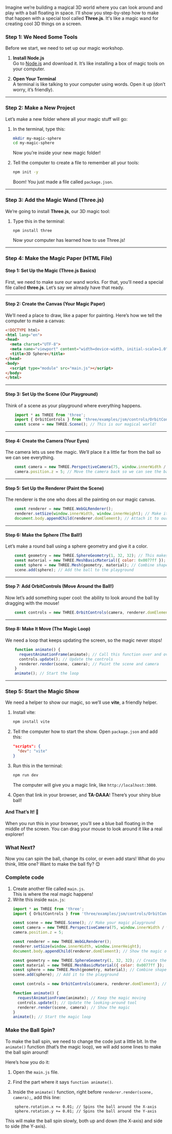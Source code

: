 
 Imagine we’re building a magical 3D world where you can look around and play with a ball floating in space. I’ll show you step-by-step how to make that happen with a special tool called **Three.js**. It's like a magic wand for creating cool 3D things on a screen.

### **Step 1: We Need Some Tools**

Before we start, we need to set up our magic workshop.

1. **Install Node.js**  
    Go to [Node.js](https://nodejs.org/) and download it. It’s like installing a box of magic tools on your computer.
    
2. **Open Your Terminal**  
    A terminal is like talking to your computer using words. Open it up (don’t worry, it’s friendly).
    

---

### **Step 2: Make a New Project**

Let’s make a new folder where all your magic stuff will go:

1. In the terminal, type this:
    
    ```bash
    mkdir my-magic-sphere
    cd my-magic-sphere
    ```
    
    Now you’re inside your new magic folder!
    
2. Tell the computer to create a file to remember all your tools:
    
    ```bash
    npm init -y
    ```
    
    Boom! You just made a file called `package.json`.
    

---

### **Step 3: Add the Magic Wand (Three.js)**

We’re going to install **Three.js**, our 3D magic tool:

1. Type this in the terminal:
    
    ```bash
    npm install three
    ```
    
    Now your computer has learned how to use Three.js!

---

### **Step 4: Make the Magic Paper (HTML File)**

#### Step 1: **Set Up the Magic (Three.js Basics)**

First, we need to make sure our wand works. For that, you’ll need a special file called **three.js**. Let’s say we already have that ready.

---

#### Step 2: **Create the Canvas (Your Magic Paper)**

We’ll need a place to draw, like a paper for painting. Here’s how we tell the computer to make a canvas:

```html
<!DOCTYPE html>
<html lang="en">
<head>
  <meta charset="UTF-8">
  <meta name="viewport" content="width=device-width, initial-scale=1.0">
  <title>3D Sphere</title>
</head>
<body>
  <script type="module" src="main.js"></script>
</body>
</html>
```

---

#### Step 3: **Set Up the Scene (Our Playground)**

Think of a scene as your playground where everything happens.

```javascript
    import * as THREE from 'three'; 
    import { OrbitControls } from 'three/examples/jsm/controls/OrbitControls.js';
    const scene = new THREE.Scene(); // This is our magical world!
```

---

#### Step 4: **Create the Camera (Your Eyes)**

The camera lets us see the magic. We’ll place it a little far from the ball so we can see everything.

```javascript
    const camera = new THREE.PerspectiveCamera(75, window.innerWidth / window.innerHeight, 0.1, 1000);
    camera.position.z = 5; // Move the camera back so we can see the ball
```

---

#### Step 5: **Set Up the Renderer (Paint the Scene)**

The renderer is the one who does all the painting on our magic canvas.

```javascript
    const renderer = new THREE.WebGLRenderer();
    renderer.setSize(window.innerWidth, window.innerHeight); // Make it full screen
    document.body.appendChild(renderer.domElement); // Attach it to our page
```

---

#### Step 6: **Make the Sphere (The Ball!)**

Let’s make a round ball using a sphere geometry and give it a color.

```javascript
    const geometry = new THREE.SphereGeometry(1, 32, 32); // This makes the ball shape
    const material = new THREE.MeshBasicMaterial({ color: 0x0077ff }); // This gives it color
    const sphere = new THREE.Mesh(geometry, material); // Combine shape and color
    scene.add(sphere); // Add the ball to the playground
```

---

#### Step 7: **Add OrbitControls (Move Around the Ball!)**

Now let’s add something super cool: the ability to look around the ball by dragging with the mouse!

```javascript
    const controls = new THREE.OrbitControls(camera, renderer.domElement);
```

---

#### Step 8: **Make It Move (The Magic Loop)**

We need a loop that keeps updating the screen, so the magic never stops!

```javascript
    function animate() {
      requestAnimationFrame(animate); // Call this function over and over
      controls.update(); // Update the controls
      renderer.render(scene, camera); // Paint the scene and camera
    }
    animate(); // Start the loop
```

---
### **Step 5: Start the Magic Show**

We need a helper to show our magic, so we’ll use **vite**, a friendly helper.

1. Install vite:
    
    ```bash
    npm install vite
    ```
    
2. Tell the computer how to start the show. Open `package.json` and add this:
    
    ```json
    "scripts": {
      "dev": "vite"
    }
    ```
    
3. Run this in the terminal:
    
    ```bash
    npm run dev
    ```
    
    The computer will give you a magic link, like `http://localhost:3000`.
    
4. Open that link in your browser, and **TA-DAAA**! There’s your shiny blue ball!

#### And That’s It! 🎉

When you run this in your browser, you’ll see a blue ball floating in the middle of the screen. You can drag your mouse to look around it like a real explorer!

### What Next?

Now you can spin the ball, change its color, or even add stars! What do you think, little one? Want to make the ball fly? 😊

### **Complete code**

1. Create another file called `main.js`.  
    This is where the real magic happens!
2. Write this inside `main.js`:
    ```javascript
    import * as THREE from 'three';
    import { OrbitControls } from 'three/examples/jsm/controls/OrbitControls.js';
    
    const scene = new THREE.Scene(); // Make your magic playground
    const camera = new THREE.PerspectiveCamera(75, window.innerWidth / window.innerHeight, 0.1, 1000);
    camera.position.z = 5;
    
    const renderer = new THREE.WebGLRenderer();
    renderer.setSize(window.innerWidth, window.innerHeight);
    document.body.appendChild(renderer.domElement); // Show the magic on your paper
    
    const geometry = new THREE.SphereGeometry(1, 32, 32); // Create the ball shape
    const material = new THREE.MeshBasicMaterial({ color: 0x0077ff }); // Give it a color
    const sphere = new THREE.Mesh(geometry, material); // Combine shape and color
    scene.add(sphere); // Add it to the playground
    
    const controls = new OrbitControls(camera, renderer.domElement); // Let us look around!
    
    function animate() {
      requestAnimationFrame(animate); // Keep the magic moving
      controls.update(); // Update the looking-around tool
      renderer.render(scene, camera); // Show the magic
    }
    animate(); // Start the magic loop
    ```

### **Make the Ball Spin?**

To make the ball spin, we need to change the code just a little bit. In the `animate()` function (that’s the magic loop), we will add some lines to make the ball spin around!

Here’s how you do it:

1. Open the `main.js` file.
    
2. Find the part where it says `function animate()`.
    
3. Inside the `animate()` function, right before `renderer.render(scene, camera);`, add this line:
```
    sphere.rotation.x += 0.01; // Spins the ball around the X-axis 
    sphere.rotation.y += 0.01; // Spins the ball around the Y-axis
```

This will make the ball spin slowly, both up and down (the X-axis) and side to side (the Y-axis).
